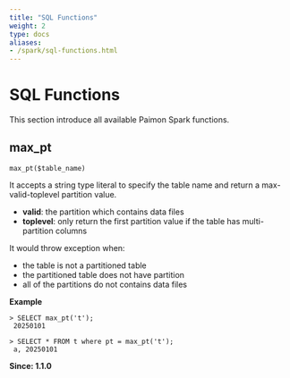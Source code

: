 ```yaml
---
title: "SQL Functions"
weight: 2
type: docs
aliases:
- /spark/sql-functions.html
---
```

<!--
Licensed to the Apache Software Foundation (ASF) under one
or more contributor license agreements.  See the NOTICE file
distributed with this work for additional information
regarding copyright ownership.  The ASF licenses this file
to you under the Apache License, Version 2.0 (the
"License"); you may not use this file except in compliance
with the License.  You may obtain a copy of the License at

  http://www.apache.org/licenses/LICENSE-2.0

Unless required by applicable law or agreed to in writing,
software distributed under the License is distributed on an
"AS IS" BASIS, WITHOUT WARRANTIES OR CONDITIONS OF ANY
KIND, either express or implied.  See the License for the
specific language governing permissions and limitations
under the License.
-->

# SQL Functions

This section introduce all available Paimon Spark functions.


## max_pt

`max_pt($table_name)`

It accepts a string type literal to specify the table name and return a max-valid-toplevel partition value.
- **valid**: the partition which contains data files
- **toplevel**: only return the first partition value if the table has multi-partition columns

It would throw exception when:
- the table is not a partitioned table
- the partitioned table does not have partition
- all of the partitions do not contains data files

**Example**

```shell
> SELECT max_pt('t');
 20250101
 
> SELECT * FROM t where pt = max_pt('t');
 a, 20250101
```

**Since: 1.1.0**
